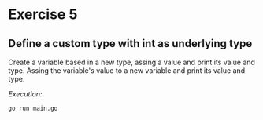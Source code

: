 # Exercise 5
## Define a custom type with int as underlying type

Create a variable based in a new type, assing a value and print its value and type.
Assing the variable's value to a new variable and print its value and type.

*Execution:*
```
go run main.go
```

